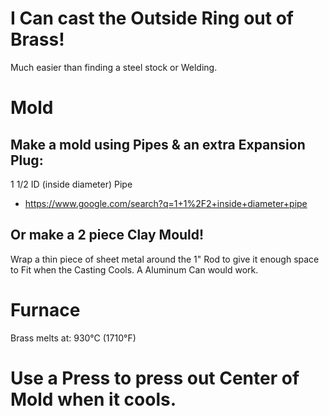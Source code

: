 # I Can cast the Outside Ring out of Brass!

Much easier than finding a steel stock or Welding.

# Mold
## Make a mold using Pipes & an extra Expansion Plug:
1 1/2 ID (inside diameter) Pipe
- https://www.google.com/search?q=1+1%2F2+inside+diameter+pipe


## Or make a 2 piece Clay Mould!
Wrap a thin piece of sheet metal around the 1" Rod to give it enough space to Fit when the Casting Cools. A Aluminum Can would work.

# Furnace
Brass melts at: 930°C (1710°F)

# Use a Press to press out Center of Mold when it cools.
